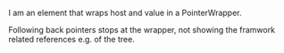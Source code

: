 I am an element that wraps host and value in a PointerWrapper. Following back pointers stops at the wrapper, not showing the framwork related references e.g. of the tree.